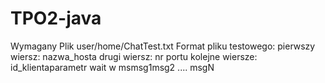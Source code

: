 # TPO2-java
Wymagany Plik user/home/ChatTest.txt
Format pliku testowego:
pierwszy wiersz: nazwa_hosta
drugi wiersz: nr portu
kolejne wiersze:
id_klienta<TAB>parametr wait w ms<TAB>msg1<TAB>msg2<TAB> ....  <TAB>msgN
